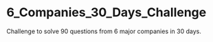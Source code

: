 # 6_Companies_30_Days_Challenge

Challenge to solve 90 questions from 6 major companies in 30 days.
